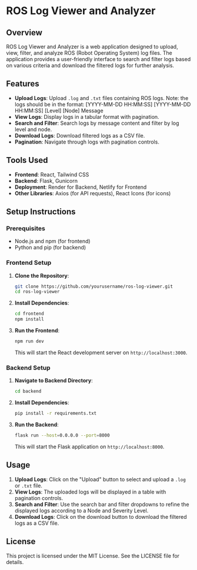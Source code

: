 # ROS Log Viewer and Analyzer

## Overview
ROS Log Viewer and Analyzer is a web application designed to upload, view, filter, and analyze ROS (Robot Operating System) log files. The application provides a user-friendly interface to search and filter logs based on various criteria and download the filtered logs for further analysis.

## Features
- **Upload Logs**: Upload `.log` and `.txt` files containing ROS logs. Note: the logs should be in the format: [YYYY-MM-DD HH:MM:SS] [YYYY-MM-DD HH:MM:SS] [Level] [Node] Message
- **View Logs**: Display logs in a tabular format with pagination.
- **Search and Filter**: Search logs by message content and filter by log level and node.
- **Download Logs**: Download filtered logs as a CSV file.
- **Pagination**: Navigate through logs with pagination controls.

## Tools Used
- **Frontend**: React, Tailwind CSS
- **Backend**: Flask, Gunicorn
- **Deployment**: Render for Backend, Netlify for Frontend
- **Other Libraries**: Axios (for API requests), React Icons (for icons)

## Setup Instructions

### Prerequisites
- Node.js and npm (for frontend)
- Python and pip (for backend)

### Frontend Setup
1. **Clone the Repository**:
    ```sh
    git clone https://github.com/yourusername/ros-log-viewer.git
    cd ros-log-viewer
    ```

2. **Install Dependencies**:
    ```sh
    cd frontend
    npm install
    ```

3. **Run the Frontend**:
    ```sh
    npm run dev
    ```
    This will start the React development server on `http://localhost:3000`.

### Backend Setup
1. **Navigate to Backend Directory**:
    ```sh
    cd backend
    ```

2. **Install Dependencies**:
    ```sh
    pip install -r requirements.txt
    ```

3. **Run the Backend**:
    ```sh
    flask run --host=0.0.0.0 --port=8000
    ```
    This will start the Flask application on `http://localhost:8000`.

## Usage
1. **Upload Logs**: Click on the "Upload" button to select and upload a `.log` or `.txt` file.
2. **View Logs**: The uploaded logs will be displayed in a table with pagination controls.
3. **Search and Filter**: Use the search bar and filter dropdowns to refine the displayed logs according to a Node and Severity Level.
4. **Download Logs**: Click on the download button to download the filtered logs as a CSV file.

## License
This project is licensed under the MIT License. See the LICENSE file for details.
